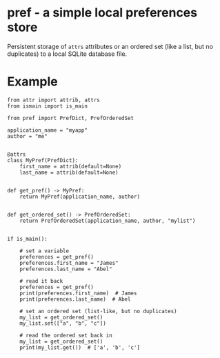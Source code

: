 # pref - a simple local preferences store

Persistent storage of `attrs` attributes or an ordered set (like a list, but no duplicates) to 
a local SQLite database file. 

# Example

```
from attr import attrib, attrs
from ismain import is_main

from pref import PrefDict, PrefOrderedSet

application_name = "myapp"
author = "me"


@attrs
class MyPref(PrefDict):
    first_name = attrib(default=None)
    last_name = attrib(default=None)


def get_pref() -> MyPref:
    return MyPref(application_name, author)


def get_ordered_set() -> PrefOrderedSet:
    return PrefOrderedSet(application_name, author, "mylist")


if is_main():

    # set a variable
    preferences = get_pref()
    preferences.first_name = "James"
    preferences.last_name = "Abel"

    # read it back
    preferences = get_pref()
    print(preferences.first_name)  # James
    print(preferences.last_name)  # Abel

    # set an ordered set (list-like, but no duplicates)
    my_list = get_ordered_set()
    my_list.set(["a", "b", "c"])

    # read the ordered set back in
    my_list = get_ordered_set()
    print(my_list.get())  # ['a', 'b', 'c']
```
